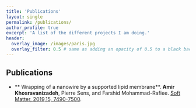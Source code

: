 ```yaml
---
title: 'Publications'
layout: single
permalink: /publications/
author_profile: true
excerpt: 'A list of the different projects I am doing.'
header:
  overlay_image: /images/paris.jpg
  overlay_filter: 0.5 # same as adding an opacity of 0.5 to a black background
---
```


## Publications

- ** Wrapping of a nanowire by a supported lipid membrane**. 
**Amir Khosravanizadeh**,   Pierre Sens,  and  Farshid Mohammad-Rafiee. [Soft Matter, 2019,15, 7490-7500](https://pubs.rsc.org/en/content/articlelanding/2019/SM/C9SM00618D).

